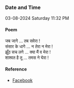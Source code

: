 ### Date and Time

03-08-2024 Saturday 11:32 PM

#### Poem

जब जागे … तब सवेरा ! <br />
संसार के धागे … न तेरा न मेरा ! <br />
झूँठ सच लगे … क्या मैं व मेरा ! <br />
शाश्वत है तू … तमस ने घेरा !

#### Reference

* [Facebook](https://www.facebook.com/share/p/NVnVyhs33Qhrk9Ra/?mibextid=xfxF2i)
